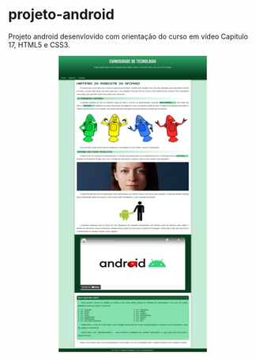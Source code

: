 # projeto-android
Projeto android desenvlovido com orientação do curso em vídeo Capítulo 17, HTML5 e CSS3.
<div align="center">
  
[<img src="imagens/projeto-android.png">](https://luizacn.github.io/projeto-android/)

</div>
